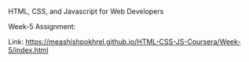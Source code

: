 HTML, CSS, and Javascript for Web Developers

Week-5 Assignment:

Link: https://meashishpokhrel.github.io/HTML-CSS-JS-Coursera/Week-5/index.html
